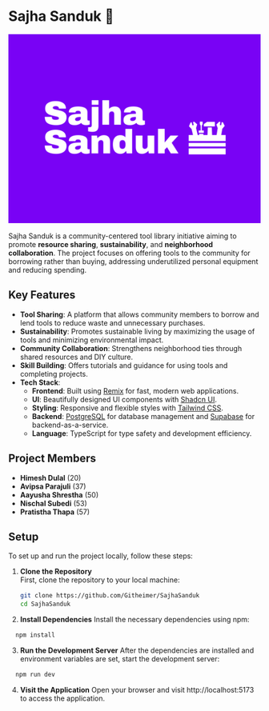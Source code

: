 ﻿# Sajha Sanduk 🧰

![Sajha Sanduk Logo](client/public/logo.png)

Sajha Sanduk is a community-centered tool library initiative aiming to promote **resource sharing**, **sustainability**, and **neighborhood collaboration**. The project focuses on offering tools to the community for borrowing rather than buying, addressing underutilized personal equipment and reducing spending.

## Key Features

- **Tool Sharing**: A platform that allows community members to borrow and lend tools to reduce waste and unnecessary purchases.
- **Sustainability**: Promotes sustainable living by maximizing the usage of tools and minimizing environmental impact.
- **Community Collaboration**: Strengthens neighborhood ties through shared resources and DIY culture.
- **Skill Building**: Offers tutorials and guidance for using tools and completing projects.
- **Tech Stack**:
  - **Frontend**: Built using [Remix](https://remix.run) for fast, modern web applications.
  - **UI**: Beautifully designed UI components with [Shadcn UI](https://github.com/shadcn/ui).
  - **Styling**: Responsive and flexible styles with [Tailwind CSS](https://tailwindcss.com).
  - **Backend**: [PostgreSQL](https://www.postgresql.org) for database management and [Supabase](https://supabase.io) for backend-as-a-service.
  - **Language**: TypeScript for type safety and development efficiency.

## Project Members

- **Himesh Dulal** (20)
- **Avipsa Parajuli** (37)
- **Aayusha Shrestha** (50)
- **Nischal Subedi** (53)
- **Pratistha Thapa** (57)

## Setup

To set up and run the project locally, follow these steps:

1. **Clone the Repository**  
   First, clone the repository to your local machine:
   ```bash
   git clone https://github.com/Githeimer/SajhaSanduk
   cd SajhaSanduk
   ```
2. **Install Dependencies**
   Install the necessary dependencies using npm:

```bash
  npm install
```

3. **Run the Development Server**
   After the dependencies are installed and environment variables are set, start the development server:

```bash
  npm run dev
```

4. **Visit the Application**
   Open your browser and visit http://localhost:5173 to access the application.
